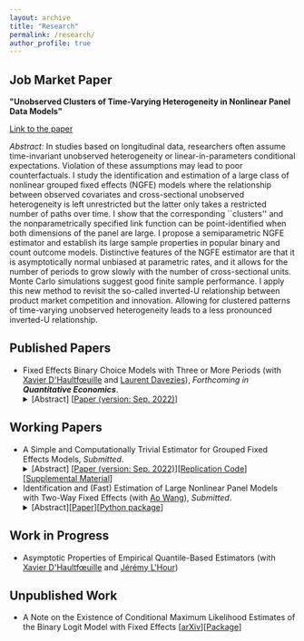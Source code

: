 ```yaml
---
layout: archive
title: "Research"
permalink: /research/
author_profile: true
---
```



## Job Market Paper

**"Unobserved Clusters of Time-Varying Heterogeneity in Nonlinear Panel Data Models"**

[Link to the paper](https://drive.google.com/file/d/1KhmV8tOcoGdIMMpQ4aaw0ddvyeL5tG4V/view?usp=sharing)

*Abstract:* In studies based on longitudinal data, researchers often assume time-invariant unobserved heterogeneity or linear-in-parameters conditional expectations. Violation of these assumptions may lead to poor counterfactuals. I study the identification and estimation of a large class of nonlinear grouped fixed effects (NGFE) models where the relationship between observed covariates and cross-sectional unobserved heterogeneity is left unrestricted but the latter only takes a restricted number of paths over time. I show that the corresponding ``clusters'' and the nonparametrically specified link function can be point-identified when both dimensions of the panel are large. I propose a semiparametric NGFE estimator and establish its large sample  properties in popular binary and count outcome models. Distinctive features of the NGFE estimator are that it is asymptotically normal unbiased at parametric rates, and it allows for the number of periods to grow slowly with the number of cross-sectional units. Monte Carlo simulations suggest good finite sample performance. I apply this new method to revisit the so-called inverted-U relationship between product market competition and innovation. Allowing for clustered patterns of time-varying unobserved heterogeneity leads to a less pronounced inverted-U relationship.

## Published Papers
<ul>
 <li>Fixed Effects Binary Choice Models with Three or More Periods (with <a href="https://faculty.crest.fr/xdhaultfoeuille/">Xavier D'Haultfœuille</a> and <a href="http://www.crest.fr/ses.php?user=2986)">Laurent Davezies</a>),  <em>Forthcoming in <b>Quantitative Economics</b></em>.
<details><summary>[Abstract] [<a href="https://arxiv.org/pdf/2009.08108v4.pdf">Paper (version: Sep. 2022)</a>]</summary>
<p>
<em>We consider fixed effects binary choice models with a fixed number of periods $T$ and without a large support condition on the regressors. If the time-varying unobserved terms are i.i.d. with known distribution $F$, Chamberlain (2010) shows that the common slope parameter is point identified if and only if $F$ is logistic. However, he only considers in his proof $T=2$. We show that actually, the result does not generalize to $T\geq 3$: the common slope parameter can be identified when $F$ belongs to a family including the logit distribution. Identification is based on a conditional moment restriction. Under restrictions on the covariates, these moment conditions lead to point identification of relative effects. Finally, if $T=3$ and mild conditions hold, GMM estimators based on these conditional moment restrictions reach the semiparametric efficiency bound.
 </em>
</p>
</details>
 </li>
 </ul>

## Working Papers

<ul>
 <li>A Simple and Computationally Trivial Estimator for Grouped Fixed Effects Models, <em>Submitted</em>.
<details><summary>[Abstract] [<a href="https://github.com/martinmugnier/martinmugnier.github.io/blob/4dfd6a73d00b3d62eeb1c7228407304e0d83d3ea/files/a_simple_and_computationally_trivial_estimator_for_grouped_fixed_effects_models.pdf">Paper (version: Sep. 2022)</a>][<a href="https://github.com/martinmugnier/PWD-Estimators">Replication Code</a>][<a href="files/a_simple_and_computationally_trivial_estimator_for_grouped_fixed_effects_models_SUPP_MAT.pdf.pdf">Supplemental Material</a>]</summary>
<p>
<em>This paper provides a new fixed effects estimator for linear panel data models with clustered time patterns of unobserved heterogeneity. The method combines smooth and convex nuclear norm regularization with a pairwise differencing argument that takes at most $O(N^3)$ elementary operations to agglomeratively cluster cross-sectional units. Asymptotic guarantees are established in a framework where $T$ can grow at any power of $N$, as both $N$ and $T$ diverge to infinity. In contrast to existing approaches, the proposed estimator (i) is computationally straightforward, (ii) does not require a known upper bound on the number of groups, (iii) consistently estimates the number of groups, (iv) correctly classifies units into groups with probability tending to one uniformly across units, (v) is asymptotically equivalent to the infeasible least squares estimator that controls for the true group indicators, (vi) is asymptotically normal at parametric rates, (vii) and is free of the incidental parameters problem.
 </em>
</p>
</details>
 </li>
 <li>Identification and (Fast) Estimation of Large Nonlinear Panel Models with Two-Way Fixed Effects (with <a href="https://sites.google.com/view/aowang-economics/home">Ao Wang</a>), <em>Submitted</em>.
 <details><summary>[Abstract][<a href="https://papers.ssrn.com/sol3/papers.cfm?abstract_id=4186349">Paper</a>][<a href="https://github.com/martinmugnier/nlmfe">Python package</a>]</summary>
  <p>
   <em>We study a nonlinear two-way fixed effects panel model that allows for unobserved individual heterogeneity in slopes (interacting with covariates) and (unknown) flexibly specified link function. The former is particularly relevant when the researcher is interested in the distributional causal effects of covariates, and the latter mitigates potential misspecification errors due to imposing a known link function. We show that the fixed effects parameters and the (nonparametrically specified) link function can be identified when both individual and time dimensions are large. We propose a novel iterative Gauss-Seidel estimation procedure that overcomes the practical challenge of dimensionality in the number of fixed effects when the dataset is large. We revisit two empirical studies in trade (Helpman et al., 2008) and innovation (Aghion et al., 2013), and find non-negligible unobserved dispersion in trade elasticity (across countries) and the effect of institutional ownership on innovation (across firms). These exercises emphasize the usefulness of our method in capturing flexible (and unobserved) heterogeneity in the causal relationship of interest that may have important implications for the subsequent policy analysis.
   </em>
  </p>
  </details>
  </li>
 </ul>



## Work in Progress

<ul>
 <li> Asymptotic  Properties  of  Empirical  Quantile-Based Estimators (with <a href="https://faculty.crest.fr/xdhaultfoeuille/">Xavier D'Haultfœuille</a> and <a href="https://sites.google.com/site/jeremylhour/">Jérémy L'Hour</a>)</li>
</ul>

## Unpublished Work

<ul>
  <li> A Note on the Existence of Conditional Maximum Likelihood Estimates of the Binary Logit Model with Fixed Effects [<a href="https://arxiv.org/abs/2009.09998">arXiv</a>][<a href="https://github.com/martinmugnier/BinLogitCMLE">Package</a>]  </li>
 </ul>
 
